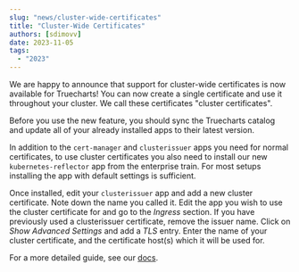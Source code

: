 ```yaml
---
slug: "news/cluster-wide-certificates"
title: "Cluster-Wide Certificates"
authors: [sdimovv]
date: 2023-11-05
tags:
  - "2023"
---
```


We are happy to announce that support for cluster-wide certificates is now available for Truecharts! You can now create a single certificate and use it throughout your cluster. We call these certificates "cluster certificates".

Before you use the new feature, you should sync the Truecharts catalog and update all of your already installed apps to their latest version.

In addition to the `cert-manager` and `clusterissuer` apps you need for normal certificates, to use cluster certificates you also need to install our new `kubernetes-reflector` app from the enterprise train. For most setups installing the app with default settings is sufficient.

Once installed, edit your `clusterissuer` app and add a new cluster certificate. Note down the name you called it. Edit the app you wish to use the cluster certificate for and go to the _Ingress_ section. If you have previously used a clusterissuer certificate, remove the issuer name. Click on _Show Advanced Settings_ and add a _TLS_ entry. Enter the name of your cluster certificate, and the certificate host(s) which it will be used for.

For a more detailed guide, see our [docs](/truecharts/charts/stable/clusterissuer/cluster-certificates/).
